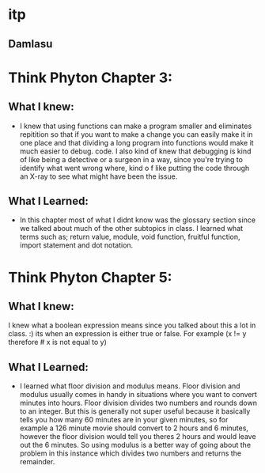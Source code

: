 # itp
## Damlasu 

# Think Phyton Chapter 3:
## What I knew: 
* I knew that using functions can make a program smaller and eliminates repitition so that if you want to make a change you can easily make it in one place and that dividing a long program into functions would make it much easier to debug. code. I also kind of knew that debugging is kind of like being a detective or a surgeon in a way, since you're trying to identify what went wrong where, kind o f like putting the code through an X-ray to see what might have been the issue. 
## What I Learned:
* In this chapter most of what I didnt know was the glossary section since we talked about much of the other subtopics in class. I learned what terms such as; return value, module, void function, fruitful function, import statement and dot notation.

# Think Phyton Chapter 5:
## What I knew: 
I knew what a boolean expression means since you talked about this a lot in class. :) its when an expression is either true or false. For example (x != y    therefore   # x is not equal to y)
## What I Learned:
* I learned what floor division and modulus means. Floor division and modulus usually comes in handy in situations where you want to convert minutes into hours. Floor division divides two numbers and rounds down to an integer. But this is generally not super useful because it basically tells you how many 60 minutes are in your given minutes, so for example a 126 minute movie should convert to 2 hours and 6 minutes, however the floor division would tell you theres 2 hours and would leave out the 6 minutes. So using modulus is a better way of going about the problem in this instance which divides two numbers and returns the remainder.
